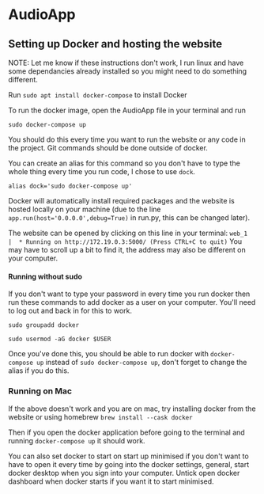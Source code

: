 # AudioApp

## Setting up Docker and hosting the website

NOTE: Let me know if these instructions don't work, I run linux and have some dependancies already installed so you might need to do something different.

Run `sudo apt install docker-compose` to install Docker 

To run the docker image, open the AudioApp file in your terminal and run 

`sudo docker-compose up`

You should do this every time you want to run the website or any code in the project. Git commands should be done outside of docker.

You can create an alias for this command so you don't have to type the whole thing every time you run code, I chose to use `dock`.

`alias dock='sudo docker-compose up'`

Docker will automatically install required packages and the website is hosted locally on your machine (due to the line `app.run(host='0.0.0.0',debug=True)` in run.py, this can be changed later).

The website can be opened by clicking on this line in your terminal: 
`web_1  |  * Running on http://172.19.0.3:5000/ (Press CTRL+C to quit)`
You may have to scroll up a bit to find it, the address may also be different on your computer.

#### Running without sudo
If you don't want to type your password in every time you run docker then run these commands to add docker as a user on your computer. You'll need to log out and back in for this to work.

`sudo groupadd docker`

`sudo usermod -aG docker $USER`

Once you've done this, you should be able to run docker with `docker-compose up` instead of `sudo docker-compose up`, don't forget to change the alias if you do this.

### Running on Mac

If the above doesn't work and you are on mac, try installing docker from the website or using homebrew `brew install --cask docker`

Then if you open the docker application before going to the terminal and running `docker-compose up` it should work.

You can also set docker to start on start up minimised if you don't want to have to open it every time by going into the docker settings, general, start docker desktop when you sign into your computer. Untick open docker dashboard when docker starts if you want it to start minimised. 
